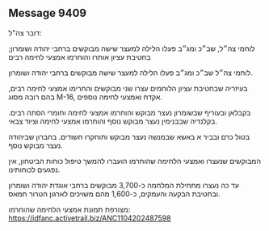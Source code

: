 ## Message 9409

דובר צה"ל:

לוחמי צה״ל, שב״כ ומג״ב פעלו הלילה למעצר שישה מבוקשים ברחבי יהודה ושומרון; בחטיבת עציון אותרו והוחרמו אמצעי לחימה רבים

לוחמי צה״ל שב״כ ומג״ב פעלו הלילה למעצר שישה מבוקשים ברחבי יהודה ושומרון.

בעיזריה שבחטיבת עציון הלוחמים עצרו שני מבוקשים והחרימו אמצעי לחימה רבים, בהם רובה מסוג M-16, אקדח ואמצעי לחימה נוספים.

בקבלאן ובעוריף שבשומרון נעצר מבוקש והוחרמו אמצעי לחימה וחומרי הסתה רבים. בקלנדיה שבבנימין נעצר מבוקש נוסף והוחרמו אמצעי לחימה וציוד צבאי. 

בטול כרם ובביר א באשא שבמנשה נעצר מבוקש ותוחקרו חשודים. בחברון שביהודה נעצר מבוקש נוסף.

המבוקשים שנעצרו ואמצעי הלחימה שהוחרמו הועברו להמשך טיפול כוחות הביטחון, אין נפגעים לכוחותינו.

עד כה נעצרו מתחילת המלחמה כ-3,700 מבוקשים ברחבי אוגדת יהודה ושומרון ובחטיבת הבקעה והעמקים, כ-1,600 מהם משויכים לארגון הטרור חמאס.

מצורפת תמונת אמצעי הלחימה שהוחרמו: https://idfanc.activetrail.biz/ANC1104202487598

